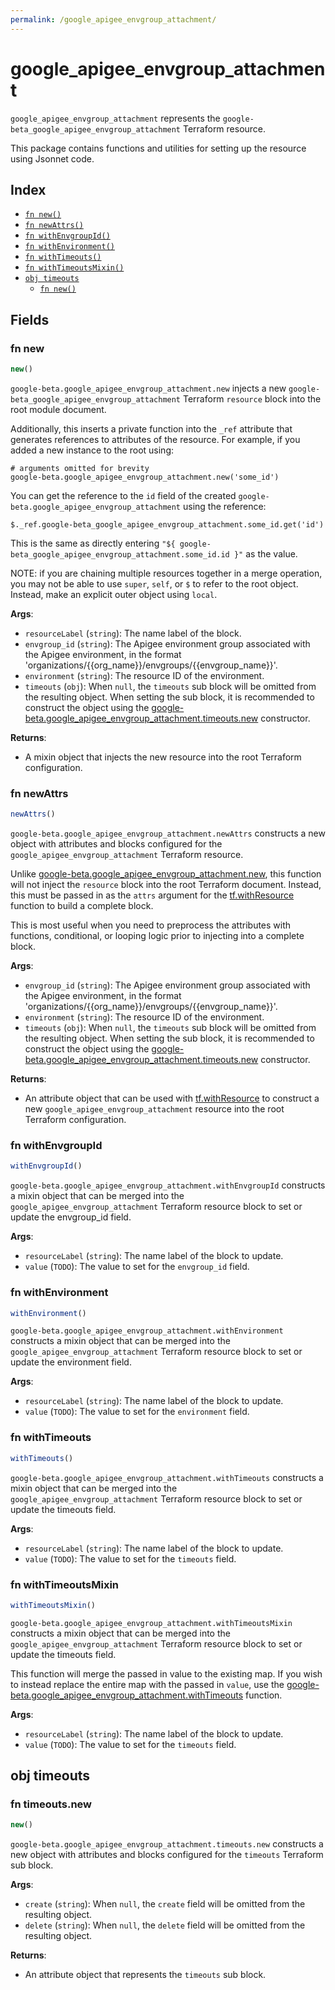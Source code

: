 ```yaml
---
permalink: /google_apigee_envgroup_attachment/
---
```


# google_apigee_envgroup_attachment

`google_apigee_envgroup_attachment` represents the `google-beta_google_apigee_envgroup_attachment` Terraform resource.



This package contains functions and utilities for setting up the resource using Jsonnet code.


## Index

* [`fn new()`](#fn-new)
* [`fn newAttrs()`](#fn-newattrs)
* [`fn withEnvgroupId()`](#fn-withenvgroupid)
* [`fn withEnvironment()`](#fn-withenvironment)
* [`fn withTimeouts()`](#fn-withtimeouts)
* [`fn withTimeoutsMixin()`](#fn-withtimeoutsmixin)
* [`obj timeouts`](#obj-timeouts)
  * [`fn new()`](#fn-timeoutsnew)

## Fields

### fn new

```ts
new()
```


`google-beta.google_apigee_envgroup_attachment.new` injects a new `google-beta_google_apigee_envgroup_attachment` Terraform `resource`
block into the root module document.

Additionally, this inserts a private function into the `_ref` attribute that generates references to attributes of the
resource. For example, if you added a new instance to the root using:

    # arguments omitted for brevity
    google-beta.google_apigee_envgroup_attachment.new('some_id')

You can get the reference to the `id` field of the created `google-beta.google_apigee_envgroup_attachment` using the reference:

    $._ref.google-beta_google_apigee_envgroup_attachment.some_id.get('id')

This is the same as directly entering `"${ google-beta_google_apigee_envgroup_attachment.some_id.id }"` as the value.

NOTE: if you are chaining multiple resources together in a merge operation, you may not be able to use `super`, `self`,
or `$` to refer to the root object. Instead, make an explicit outer object using `local`.

**Args**:
  - `resourceLabel` (`string`): The name label of the block.
  - `envgroup_id` (`string`): The Apigee environment group associated with the Apigee environment,
in the format &#39;organizations/{{org_name}}/envgroups/{{envgroup_name}}&#39;.
  - `environment` (`string`): The resource ID of the environment.
  - `timeouts` (`obj`):  When `null`, the `timeouts` sub block will be omitted from the resulting object. When setting the sub block, it is recommended to construct the object using the [google-beta.google_apigee_envgroup_attachment.timeouts.new](#fn-googleapigeeenvgroupattachmenttimeoutsnew) constructor.

**Returns**:
- A mixin object that injects the new resource into the root Terraform configuration.


### fn newAttrs

```ts
newAttrs()
```


`google-beta.google_apigee_envgroup_attachment.newAttrs` constructs a new object with attributes and blocks configured for the `google_apigee_envgroup_attachment`
Terraform resource.

Unlike [google-beta.google_apigee_envgroup_attachment.new](#fn-googleapigeeenvgroupattachmentnew), this function will not inject the `resource`
block into the root Terraform document. Instead, this must be passed in as the `attrs` argument for the
[tf.withResource](https://github.com/tf-libsonnet/core/tree/main/docs#fn-withresource) function to build a complete block.

This is most useful when you need to preprocess the attributes with functions, conditional, or looping logic prior to
injecting into a complete block.

**Args**:
  - `envgroup_id` (`string`): The Apigee environment group associated with the Apigee environment,
in the format &#39;organizations/{{org_name}}/envgroups/{{envgroup_name}}&#39;.
  - `environment` (`string`): The resource ID of the environment.
  - `timeouts` (`obj`):  When `null`, the `timeouts` sub block will be omitted from the resulting object. When setting the sub block, it is recommended to construct the object using the [google-beta.google_apigee_envgroup_attachment.timeouts.new](#fn-googleapigeeenvgroupattachmenttimeoutsnew) constructor.

**Returns**:
  - An attribute object that can be used with [tf.withResource](https://github.com/tf-libsonnet/core/tree/main/docs#fn-withresource) to construct a new `google_apigee_envgroup_attachment` resource into the root Terraform configuration.


### fn withEnvgroupId

```ts
withEnvgroupId()
```

`google-beta.google_apigee_envgroup_attachment.withEnvgroupId` constructs a mixin object that can be merged into the `google_apigee_envgroup_attachment`
Terraform resource block to set or update the envgroup_id field.



**Args**:
  - `resourceLabel` (`string`): The name label of the block to update.
  - `value` (`TODO`): The value to set for the `envgroup_id` field.


### fn withEnvironment

```ts
withEnvironment()
```

`google-beta.google_apigee_envgroup_attachment.withEnvironment` constructs a mixin object that can be merged into the `google_apigee_envgroup_attachment`
Terraform resource block to set or update the environment field.



**Args**:
  - `resourceLabel` (`string`): The name label of the block to update.
  - `value` (`TODO`): The value to set for the `environment` field.


### fn withTimeouts

```ts
withTimeouts()
```

`google-beta.google_apigee_envgroup_attachment.withTimeouts` constructs a mixin object that can be merged into the `google_apigee_envgroup_attachment`
Terraform resource block to set or update the timeouts field.



**Args**:
  - `resourceLabel` (`string`): The name label of the block to update.
  - `value` (`TODO`): The value to set for the `timeouts` field.


### fn withTimeoutsMixin

```ts
withTimeoutsMixin()
```

`google-beta.google_apigee_envgroup_attachment.withTimeoutsMixin` constructs a mixin object that can be merged into the `google_apigee_envgroup_attachment`
Terraform resource block to set or update the timeouts field.

This function will merge the passed in value to the existing map. If you wish
to instead replace the entire map with the passed in `value`, use the [google-beta.google_apigee_envgroup_attachment.withTimeouts](TODO)
function.


**Args**:
  - `resourceLabel` (`string`): The name label of the block to update.
  - `value` (`TODO`): The value to set for the `timeouts` field.


## obj timeouts



### fn timeouts.new

```ts
new()
```


`google-beta.google_apigee_envgroup_attachment.timeouts.new` constructs a new object with attributes and blocks configured for the `timeouts`
Terraform sub block.



**Args**:
  - `create` (`string`):  When `null`, the `create` field will be omitted from the resulting object.
  - `delete` (`string`):  When `null`, the `delete` field will be omitted from the resulting object.

**Returns**:
  - An attribute object that represents the `timeouts` sub block.

